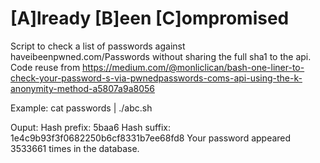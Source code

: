 # [A]lready [B]een [C]ompromised

                                       
Script to check a list of passwords against haveibeenpwned.com/Passwords without sharing the full sha1 to the api.
Code reuse from https://medium.com/@monliclican/bash-one-liner-to-check-your-password-s-via-pwnedpasswords-coms-api-using-the-k-anonymity-method-a5807a9a8056

Example: cat passwords | ./abc.sh

Ouput: 
Hash prefix: 5baa6 Hash suffix: 1e4c9b93f3f0682250b6cf8331b7ee68fd8 Your password appeared 3533661 times in the database.

